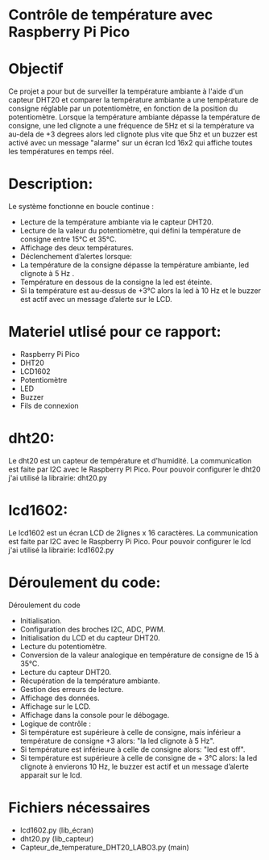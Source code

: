 # Contrôle de température avec Raspberry Pi Pico

# Objectif
Ce projet a pour but de surveiller la température ambiante à l'aide d'un capteur DHT20 et comparer la température ambiante a une température de consigne réglable par un potentiomètre, 
en fonction de la position du potentiomètre.
Lorsque la température ambiante dépasse la température de consigne, 
une led clignote a une fréquence de 5Hz et si la température va au-dela de +3 degrees alors led clignote plus vite que 5hz et un buzzer est activé avec un message "alarme" sur un écran lcd 16x2 qui affiche toutes les températures en temps réel.


# Description:

Le système fonctionne en boucle continue :

- Lecture de la température ambiante via le capteur DHT20.
- Lecture de la valeur du potentiomètre, qui défini la température de consigne entre 15°C et 35°C.
- Affichage des deux températures.
- Déclenchement d’alertes lorsque:
- La température de la consigne dépasse la température ambiante, led clignote à 5 Hz .
- Température en dessous de la consigne la led est éteinte.
- Si la température est au-dessus de +3°C alors la led à 10 Hz et le buzzer est actif avec un message d’alerte sur le LCD.


# Materiel utlisé pour ce rapport:

- Raspberry Pi Pico
- DHT20
- LCD1602
- Potentiomètre
- LED        
- Buzzer      
- Fils de connexion
     
# dht20:

Le dht20 est un capteur de température et d'humidité.
La communication est faite par I2C avec le Raspberry PI Pico.
Pour pouvoir configurer le dht20 j'ai utilisé la librairie: dht20.py  

# lcd1602:

Le lcd1602 est un écran LCD de 2lignes x 16 caractères.
La communication est faite par I2C avec le Raspberry Pi Pico.
Pour pouvoir configurer le lcd j'ai utilisé la librairie: lcd1602.py  


# Déroulement du code:

Déroulement du code
- Initialisation.
- Configuration des broches I2C, ADC, PWM.
- Initialisation du LCD et du capteur DHT20.
- Lecture du potentiomètre.
- Conversion de la valeur analogique en température de consigne de 15 à 35°C.
- Lecture du capteur DHT20.
- Récupération de la température ambiante.
- Gestion des erreurs de lecture.
- Affichage des données.
- Affichage sur le LCD.
- Affichage dans la console pour le débogage.
- Logique de contrôle :
- Si température est supérieure à celle de consigne, mais inférieur a température de consigne +3 alors: "la led clignote à 5 Hz".
- Si température est inférieure à celle de consigne alors: "led est off".
- Si température est supérieure à celle de consigne de + 3°C alors: la led clignote à envierons 10 Hz, le buzzer est actif et un message d’alerte apparait sur le lcd.

# Fichiers nécessaires

- lcd1602.py (lib_écran)
- dht20.py (lib_capteur)
- Capteur_de_temperature_DHT20_LABO3.py (main)


